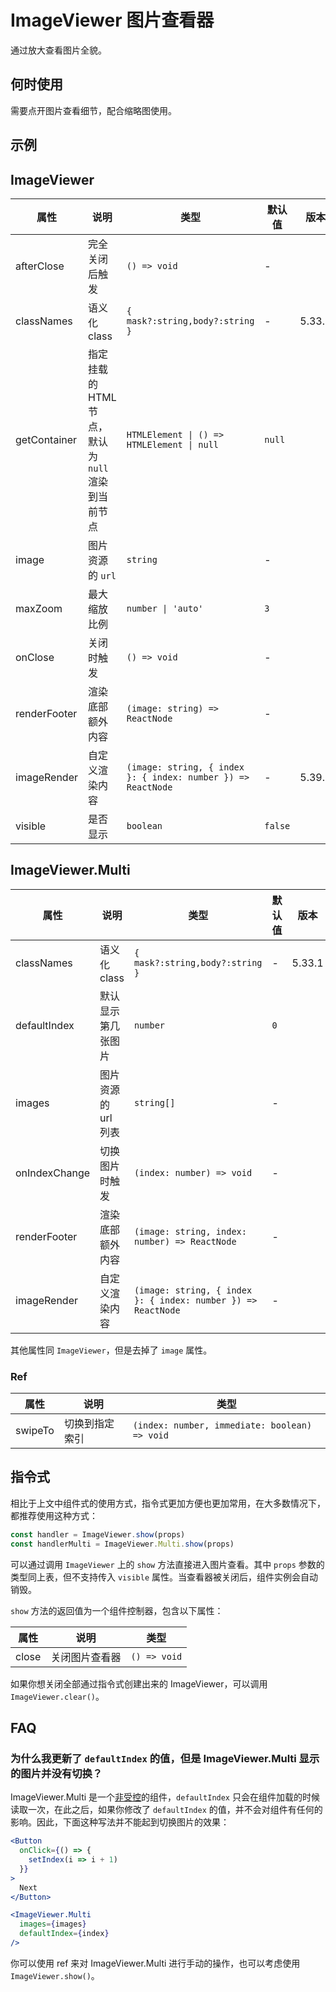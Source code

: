 # ImageViewer 图片查看器

通过放大查看图片全貌。

## 何时使用

需要点开图片查看细节，配合缩略图使用。

## 示例

<code src="./demos/demo1.tsx"></code>

## ImageViewer

| 属性         | 说明                                               | 类型                                                         | 默认值  | 版本   |
| ------------ | -------------------------------------------------- | ------------------------------------------------------------ | ------- | ------ |
| afterClose   | 完全关闭后触发                                     | `() => void`                                                 | -       |        |
| classNames   | 语义化 class                                       | `{ mask?:string,body?:string }`                              | -       | 5.33.1 |
| getContainer | 指定挂载的 HTML 节点，默认为 `null` 渲染到当前节点 | `HTMLElement \| () => HTMLElement \| null`                   | `null`  |        |
| image        | 图片资源的 `url`                                   | `string`                                                     | -       |        |
| maxZoom      | 最大缩放比例                                       | `number \| 'auto'`                                           | `3`     |        |
| onClose      | 关闭时触发                                         | `() => void`                                                 | -       |        |
| renderFooter | 渲染底部额外内容                                   | `(image: string) => ReactNode`                               | -       |        |
| imageRender  | 自定义渲染内容                                     | `(image: string, { index }: { index: number }) => ReactNode` | -       | 5.39.0 |
| visible      | 是否显示                                           | `boolean`                                                    | `false` |        |

## ImageViewer.Multi

| 属性          | 说明                | 类型                                                         | 默认值 | 版本   |
| ------------- | ------------------- | ------------------------------------------------------------ | ------ | ------ |
| classNames    | 语义化 class        | `{ mask?:string,body?:string }`                              | -      | 5.33.1 |
| defaultIndex  | 默认显示第几张图片  | `number`                                                     | `0`    |        |
| images        | 图片资源的 url 列表 | `string[]`                                                   | -      |        |
| onIndexChange | 切换图片时触发      | `(index: number) => void`                                    | -      |        |
| renderFooter  | 渲染底部额外内容    | `(image: string, index: number) => ReactNode`                | -      |        |
| imageRender   | 自定义渲染内容      | `(image: string, { index }: { index: number }) => ReactNode` | -      |        |

其他属性同 `ImageViewer`，但是去掉了 `image` 属性。

### Ref

| 属性    | 说明           | 类型                                          |
| ------- | -------------- | --------------------------------------------- |
| swipeTo | 切换到指定索引 | `(index: number, immediate: boolean) => void` |

## 指令式

相比于上文中组件式的使用方式，指令式更加方便也更加常用，在大多数情况下，都推荐使用这种方式：

```ts | pure
const handler = ImageViewer.show(props)
const handlerMulti = ImageViewer.Multi.show(props)
```

可以通过调用 `ImageViewer` 上的 `show` 方法直接进入图片查看。其中 `props` 参数的类型同上表，但不支持传入 `visible` 属性。当查看器被关闭后，组件实例会自动销毁。

`show` 方法的返回值为一个组件控制器，包含以下属性：

| 属性  | 说明           | 类型         |
| ----- | -------------- | ------------ |
| close | 关闭图片查看器 | `() => void` |

如果你想关闭全部通过指令式创建出来的 ImageViewer，可以调用 `ImageViewer.clear()`。

## FAQ

### 为什么我更新了 `defaultIndex` 的值，但是 ImageViewer.Multi 显示的图片并没有切换？

ImageViewer.Multi 是一个[非受控](https://reactjs.org/docs/glossary.html#controlled-vs-uncontrolled-components)的组件，`defaultIndex` 只会在组件加载的时候读取一次，在此之后，如果你修改了 `defaultIndex` 的值，并不会对组件有任何的影响。因此，下面这种写法并不能起到切换图片的效果：

```jsx
<Button
  onClick={() => {
    setIndex(i => i + 1)
  }}
>
  Next
</Button>

<ImageViewer.Multi
  images={images}
  defaultIndex={index}
/>
```

你可以使用 ref 来对 ImageViewer.Multi 进行手动的操作，也可以考虑使用 `ImageViewer.show()`。
